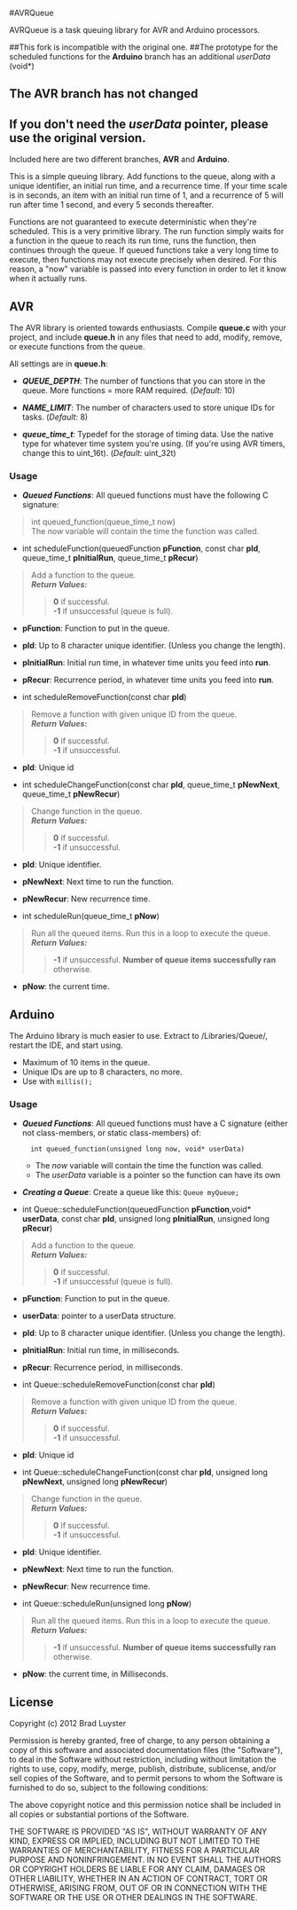 #AVRQueue

AVRQueue is a task queuing library for AVR and Arduino processors.  

##This fork is incompatible with the original one. 
##The prototype for the scheduled functions for the **Arduino** branch has an additional  _userData_ (void*) 
## The AVR branch has not changed
## If you don't need the _userData_ pointer, please use the original version.
</h2>

Included here are two different branches, **AVR** and **Arduino**.

This is a simple queuing library.  Add functions to the queue, along with a unique identifier, an initial run time, and a recurrence time.  If your time scale is in seconds, an item with an initial run time of 1, and a recurrence of 5 will run after time 1 second, and every 5 seconds thereafter.

Functions are not guaranteed to execute deterministic when they're scheduled.  This is a very primitive library.  The run function simply waits for a function in the queue to reach its run time, runs the function, then continues through the queue.  If queued functions take a very long time to execute, then functions may not execute precisely when desired.  For this reason, a "now" variable is passed into every function in order to let it know when it actually runs.

AVR
---

The AVR library is oriented towards enthusiasts.  Compile **queue.c** with your project, and include **queue.h** in any files that need to add, modify, remove, or execute functions from the queue.

All settings are in **queue.h**:

* ***QUEUE_DEPTH***:  The number of functions that you can store in the queue.  More functions = more RAM required. (_Default:_ 10)

* ***NAME_LIMIT***: The number of characters used to store unique IDs for tasks. (_Default:_ 8)

* ***queue_time_t***: Typedef for the storage of timing data.  Use the native type for whatever time system you're using. (If you're using AVR timers, change this to uint_16t). (_Default:_ uint_32t)

### Usage

* ***Queued Functions***: All queued functions must have the following C signature:
> int queued\_function(queue\_time\_t now)<br />
> The _now_ variable will contain the time the function was called.

* int scheduleFunction(queuedFunction **pFunction**, const char **pId**, queue\_time\_t **pInitialRun**, queue\_time\_t **pRecur**)
> Add a function to the queue.<br/>
> ***Return Values:***<br/>
>> **0** if successful.<br/>
>> **-1** if unsuccessful (queue is full).<br/>

 * **pFunction**: Function to put in the queue.
 * **pId**: Up to 8 character unique identifier. (Unless you change the length).
 * **pInitialRun**: Initial run time, in whatever time units you feed into **run**.
 * **pRecur**: Recurrence period, in whatever time units you feed into **run**.

* int scheduleRemoveFunction(const char **pId**)
> Remove a function with given unique ID from the queue.<br />
> ***Return Values:***<br/>
>> **0** if successful. <br/>
>> **-1** if unsuccessful.

 * **pId**: Unique id 

* int scheduleChangeFunction(const char **pId**, queue_time_t **pNewNext**, queue_time_t **pNewRecur**)
> Change function in the queue.<br/>
> ***Return Values:***<br/>
>> **0** if successful. <br/>
>> **-1** if unsuccessful.

 * **pId**: Unique identifier.
 * **pNewNext**: Next time to run the function.
 * **pNewRecur**: New recurrence time.

* int scheduleRun(queue_time_t **pNow**)
> Run all the queued items.  Run this in a loop to execute the queue.<br/>
> ***Return Values:***<br/>
>> **-1** if unsuccessful.
>> **Number of queue items successfully ran** otherwise.

 * **pNow**: the current time.

Arduino
-------

The Arduino library is much easier to use.  Extract to <Arduino Root>/Libraries/Queue/, restart the IDE, and start using.

* Maximum of 10 items in the queue.
* Unique IDs are up to 8 characters, no more.
* Use with ```millis();```

### Usage

* ***Queued Functions***: All queued functions must have a C signature (either not class-members, or static class-members) of:
	
		int queued_function(unsigned long now, void* userData)

	* The _now_ variable will contain the time the function was called.
	* The _userData_ variable is a pointer so the function can have its own 

* ***Creating a Queue***: Create a queue like this: ```Queue myQueue;```

* int Queue::scheduleFunction(queuedFunction **pFunction**,void* **userData**, const char **pId**, unsigned long **pInitialRun**, unsigned long **pRecur**)
> Add a function to the queue.<br/>
> ***Return Values:***<br/>
>> **0** if successful.<br/>
>> **-1** if unsuccessful (queue is full).<br/>

 * **pFunction**: Function to put in the queue.
 * **userData**: pointer to a userData structure.
 * **pId**: Up to 8 character unique identifier. (Unless you change the length).
 * **pInitialRun**: Initial run time, in milliseconds.
 * **pRecur**: Recurrence period, in milliseconds.

* int Queue::scheduleRemoveFunction(const char **pId**)
> Remove a function with given unique ID from the queue.<br />
> ***Return Values:***<br/>
>> **0** if successful. <br/>
>> **-1** if unsuccessful.

 * **pId**: Unique id 

* int Queue::scheduleChangeFunction(const char **pId**, unsigned long **pNewNext**, unsigned long **pNewRecur**)
> Change function in the queue.<br/>
> ***Return Values:***<br/>
>> **0** if successful. <br/>
>> **-1** if unsuccessful.

 * **pId**: Unique identifier.
 * **pNewNext**: Next time to run the function.
 * **pNewRecur**: New recurrence time.

* int Queue::scheduleRun(unsigned long **pNow**)
> Run all the queued items.  Run this in a loop to execute the queue.<br/>
> ***Return Values:***<br/>
>> **-1** if unsuccessful.
>> **Number of queue items successfully ran** otherwise.

 * **pNow**: the current time, in Milliseconds.

 License
 -------

 Copyright (c) 2012 Brad Luyster

Permission is hereby granted, free of charge, to any person obtaining a copy of this software and associated documentation files (the "Software"), to deal in the Software without restriction, including without limitation the rights to use, copy, modify, merge, publish, distribute, sublicense, and/or sell copies of the Software, and to permit persons to whom the Software is furnished to do so, subject to the following conditions:

The above copyright notice and this permission notice shall be included in all copies or substantial portions of the Software.

THE SOFTWARE IS PROVIDED "AS IS", WITHOUT WARRANTY OF ANY KIND, EXPRESS OR IMPLIED, INCLUDING BUT NOT LIMITED TO THE WARRANTIES OF MERCHANTABILITY, FITNESS FOR A PARTICULAR PURPOSE AND NONINFRINGEMENT. IN NO EVENT SHALL THE AUTHORS OR COPYRIGHT HOLDERS BE LIABLE FOR ANY CLAIM, DAMAGES OR OTHER LIABILITY, WHETHER IN AN ACTION OF CONTRACT, TORT OR OTHERWISE, ARISING FROM, OUT OF OR IN CONNECTION WITH THE SOFTWARE OR THE USE OR OTHER DEALINGS IN THE SOFTWARE.